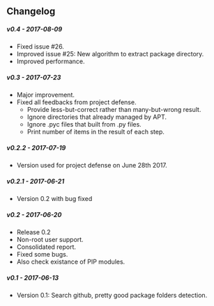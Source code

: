 ## Changelog
##### v0.4 - 2017-08-09
* Fixed issue #26.
* Improved issue #25: New algorithm to extract package directory.
* Improved performance.

##### v0.3 - 2017-07-23
* Major improvement.
* Fixed all feedbacks from project defense.
  * Provide less-but-correct rather than many-but-wrong result.
  * Ignore directories that already managed by APT.
  * Ignore .pyc files that built from .py files.
  * Print number of items in the result of each step.

##### v0.2.2 - 2017-07-19
* Version used for project defense on June 28th 2017.

##### v0.2.1 - 2017-06-21
* Version 0.2 with bug fixed

##### v0.2 - 2017-06-20
* Release 0.2
* Non-root user support.
* Consolidated report.
* Fixed some bugs.
* Also check existance of PIP modules.

##### v0.1 - 2017-06-13
* Version 0.1: Search github, pretty good package folders detection.
